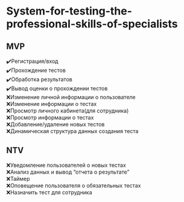 # System-for-testing-the-professional-skills-of-specialists
## MVP
:heavy_check_mark:Регистрация/вход    
:heavy_check_mark:Прохождение тестов    
:heavy_check_mark:Обработка результатов    
:heavy_check_mark:Вывод оценки о прохождении тестов     
:x:Изменение личной информации о пользователе    
:x:Изменение информации о тестах    
:x:Просмотр личного кабинета(для сотрудника)    
:x:Просмотр информации о тестах    
:x:Добавление/удаление новых тестов    
:x:Динамическая структура данных создания теста    
## NTV
:x:Уведомление пользователей о новых тестах    
:x:Анализ данных и вывод “отчета о результате”    
:x:Таймер     
:x:Оповещение пользователя о обязательных тестах    
 :x:Назначить тест для сотрудника     
